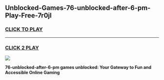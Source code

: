 
## Unblocked-Games-76-unblocked-after-6-pm-Play-Free-7r0jl
<h3>
<a href="https://premium76.site?title=76-unblocked-after-6-pm&ref=23A">CLICK TO PLAY</a></h3>
<hr>

<h3>
<a href="https://premium76.site?title=76-unblocked-after-6-pm&ref=23A">CLICK 2 PLAY</a>
  
</h3>

<a href="https://premium76.site?title=76-unblocked-after-6-pm&ref=23A"><img src="https://clearcache.store/games.png"></a>


**76-unblocked-after-6-pm games unblocked: Your Gateway to Fun and Accessible Online Gaming**
